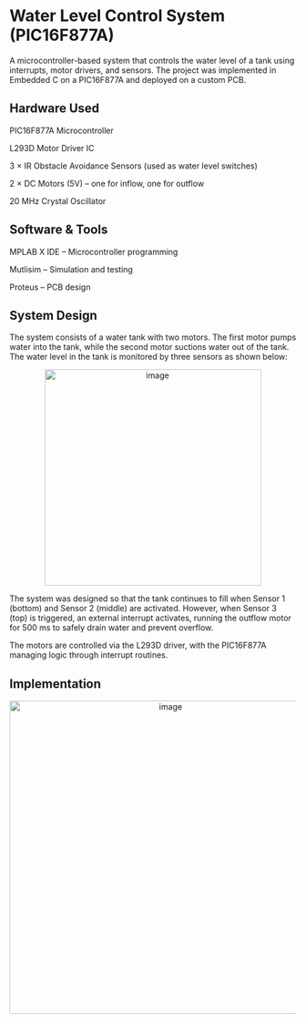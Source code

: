 # Water Level Control System (PIC16F877A)

A microcontroller-based system that controls the water level of a tank using interrupts, motor drivers, and sensors. The project was implemented in Embedded C on a PIC16F877A and deployed on a custom PCB. 


## Hardware Used

PIC16F877A Microcontroller

L293D Motor Driver IC

3 × IR Obstacle Avoidance Sensors (used as water level switches)

2 × DC Motors (5V) – one for inflow, one for outflow

20 MHz Crystal Oscillator




## Software & Tools

MPLAB X IDE – Microcontroller programming

Mutlisim – Simulation and testing

Proteus – PCB design


## System Design 

The system consists of a water tank with two motors. The first motor pumps water into the tank, while the second motor suctions water out of the tank. The water level in the tank is monitored by three sensors as shown below:

<p align = "center">
<img width="380" alt="image" src="https://github.com/DerickFernando51/Water-Level-Control-System/assets/124335793/19b4453d-199f-454f-a8e0-71abb6c3bacd"> </p>


The system was designed so that the tank continues to fill when Sensor 1 (bottom) and Sensor 2 (middle) are activated. However, when Sensor 3 (top) is triggered, an external interrupt activates, running the outflow motor for 500 ms to safely drain water and prevent overflow.

The motors are controlled via the L293D driver, with the PIC16F877A managing logic through interrupt routines.



## Implementation
<p align="center">
<img width="550" alt="image" src="https://github.com/DerickFernando51/Water-Level-Control-System/assets/124335793/fbffb28a-82c7-4bed-b035-21f08ecca864"></p>
